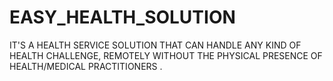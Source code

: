 # EASY_HEALTH_SOLUTION
IT'S A HEALTH SERVICE SOLUTION THAT CAN HANDLE ANY KIND OF HEALTH CHALLENGE, REMOTELY WITHOUT THE PHYSICAL PRESENCE  OF HEALTH/MEDICAL PRACTITIONERS .
